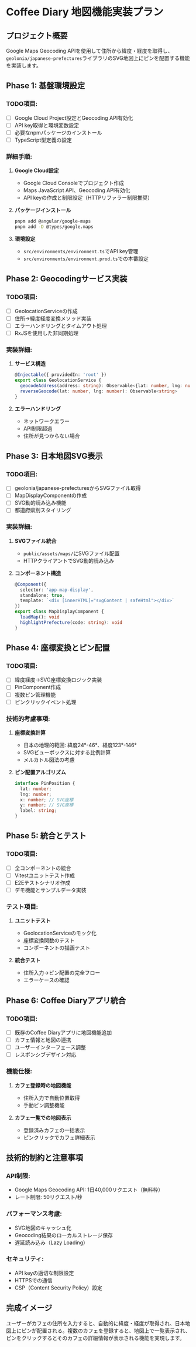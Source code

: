 # Coffee Diary 地図機能実装プラン

## プロジェクト概要
Google Maps Geocoding APIを使用して住所から緯度・経度を取得し、`geolonia/japanese-prefectures`ライブラリのSVG地図上にピンを配置する機能を実装します。

## Phase 1: 基盤環境設定

### TODO項目:
- [ ] Google Cloud Project設定とGeocoding API有効化
- [ ] API key取得と環境変数設定
- [ ] 必要なnpmパッケージのインストール
- [ ] TypeScript型定義の設定

### 詳細手順:
1. **Google Cloud設定**
   - Google Cloud Consoleでプロジェクト作成
   - Maps JavaScript API、Geocoding API有効化
   - API keyの作成と制限設定（HTTPリファラー制限推奨）

2. **パッケージインストール**
   ```bash
   pnpm add @angular/google-maps
   pnpm add -D @types/google.maps
   ```

3. **環境設定**
   - `src/environments/environment.ts`でAPI key管理
   - `src/environments/environment.prod.ts`での本番設定

## Phase 2: Geocodingサービス実装

### TODO項目:
- [ ] GeolocationServiceの作成
- [ ] 住所→緯度経度変換メソッド実装
- [ ] エラーハンドリングとタイムアウト処理
- [ ] RxJSを使用した非同期処理

### 実装詳細:
1. **サービス構造**
   ```typescript
   @Injectable({ providedIn: 'root' })
   export class GeolocationService {
     geocodeAddress(address: string): Observable<{lat: number, lng: number}>
     reverseGeocode(lat: number, lng: number): Observable<string>
   }
   ```

2. **エラーハンドリング**
   - ネットワークエラー
   - API制限超過
   - 住所が見つからない場合

## Phase 3: 日本地図SVG表示

### TODO項目:
- [ ] geolonia/japanese-prefecturesからSVGファイル取得
- [ ] MapDisplayComponentの作成
- [ ] SVG動的読み込み機能
- [ ] 都道府県別スタイリング

### 実装詳細:
1. **SVGファイル統合**
   - `public/assets/maps/`にSVGファイル配置
   - HTTPクライアントでSVG動的読み込み

2. **コンポーネント構造**
   ```typescript
   @Component({
     selector: 'app-map-display',
     standalone: true,
     template: `<div [innerHTML]="svgContent | safeHtml"></div>`
   })
   export class MapDisplayComponent {
     loadMap(): void
     highlightPrefecture(code: string): void
   }
   ```

## Phase 4: 座標変換とピン配置

### TODO項目:
- [ ] 緯度経度→SVG座標変換ロジック実装
- [ ] PinComponent作成
- [ ] 複数ピン管理機能
- [ ] ピンクリックイベント処理

### 技術的考慮事項:
1. **座標変換計算**
   - 日本の地理的範囲: 緯度24°-46°、経度123°-146°
   - SVGビューボックスに対する比例計算
   - メルカトル図法の考慮

2. **ピン配置アルゴリズム**
   ```typescript
   interface PinPosition {
     lat: number;
     lng: number;
     x: number; // SVG座標
     y: number; // SVG座標
     label: string;
   }
   ```

## Phase 5: 統合とテスト

### TODO項目:
- [ ] 全コンポーネントの統合
- [ ] Vitestユニットテスト作成
- [ ] E2Eテストシナリオ作成
- [ ] デモ機能とサンプルデータ実装

### テスト項目:
1. **ユニットテスト**
   - GeolocationServiceのモック化
   - 座標変換関数のテスト
   - コンポーネントの描画テスト

2. **統合テスト**
   - 住所入力→ピン配置の完全フロー
   - エラーケースの確認

## Phase 6: Coffee Diaryアプリ統合

### TODO項目:
- [ ] 既存のCoffee Diaryアプリに地図機能追加
- [ ] カフェ情報と地図の連携
- [ ] ユーザーインターフェース調整
- [ ] レスポンシブデザイン対応

### 機能仕様:
1. **カフェ登録時の地図機能**
   - 住所入力で自動位置取得
   - 手動ピン調整機能

2. **カフェ一覧での地図表示**
   - 登録済みカフェの一括表示
   - ピンクリックでカフェ詳細表示

## 技術的制約と注意事項

### API制限:
- Google Maps Geocoding API: 1日40,000リクエスト（無料枠）
- レート制限: 50リクエスト/秒

### パフォーマンス考慮:
- SVG地図のキャッシュ化
- Geocoding結果のローカルストレージ保存
- 遅延読み込み（Lazy Loading）

### セキュリティ:
- API keyの適切な制限設定
- HTTPSでの通信
- CSP（Content Security Policy）設定

## 完成イメージ
ユーザーがカフェの住所を入力すると、自動的に緯度・経度が取得され、日本地図上にピンが配置される。複数のカフェを登録すると、地図上で一覧表示され、ピンをクリックするとそのカフェの詳細情報が表示される機能を実現します。